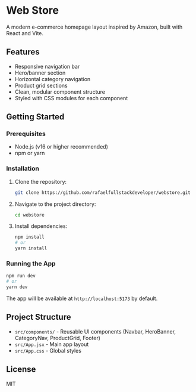 # Web Store

A modern e-commerce homepage layout inspired by Amazon, built with React and Vite.

## Features
- Responsive navigation bar
- Hero/banner section
- Horizontal category navigation
- Product grid sections
- Clean, modular component structure
- Styled with CSS modules for each component

## Getting Started

### Prerequisites
- Node.js (v16 or higher recommended)
- npm or yarn

### Installation
1. Clone the repository:
   ```bash
   git clone https://github.com/rafaelfullstackdeveloper/webstore.git
   ```
2. Navigate to the project directory:
   ```bash
   cd webstore
   ```
3. Install dependencies:
   ```bash
   npm install
   # or
   yarn install
   ```

### Running the App
```bash
npm run dev
# or
yarn dev
```

The app will be available at `http://localhost:5173` by default.

## Project Structure
- `src/components/` - Reusable UI components (Navbar, HeroBanner, CategoryNav, ProductGrid, Footer)
- `src/App.jsx` - Main app layout
- `src/App.css` - Global styles

## License
MIT
